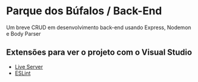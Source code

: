 
# Parque dos Búfalos / Back-End

Um breve CRUD em desenvolvimento back-end usando Express, Nodemon e Body Parser

## Extensões para ver o projeto com o Visual Studio

 - [Live Server](https://marketplace.visualstudio.com/items?itemName=ritwickdey.LiveServer)
 - [ESLint](https://marketplace.visualstudio.com/items?itemName=dbaeumer.vscode-eslint)

